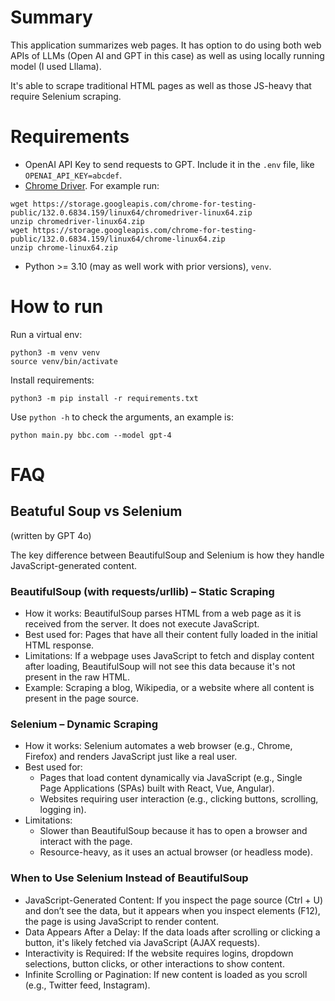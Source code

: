 # Summary

This application summarizes web pages. It has option to do using both web APIs of LLMs (Open AI and GPT in this case) as well as using locally running model (I used Lllama).

It's able to scrape traditional HTML pages as well as those JS-heavy that require Selenium scraping.

# Requirements

- OpenAI API Key to send requests to GPT. Include it in the `.env` file, like `OPENAI_API_KEY=abcdef`.
- [Chrome Driver](https://googlechromelabs.github.io/chrome-for-testing/). For example run:
```
wget https://storage.googleapis.com/chrome-for-testing-public/132.0.6834.159/linux64/chromedriver-linux64.zip
unzip chromedriver-linux64.zip
wget https://storage.googleapis.com/chrome-for-testing-public/132.0.6834.159/linux64/chrome-linux64.zip
unzip chrome-linux64.zip
```
- Python >= 3.10 (may as well work with prior versions), `venv`.

# How to run

Run a virtual env:

```
python3 -m venv venv
source venv/bin/activate
```

Install requirements:

```
python3 -m pip install -r requirements.txt
```

Use `python -h` to check the arguments, an example is:

```
python main.py bbc.com --model gpt-4
```


# FAQ

## Beatuful Soup vs Selenium

(written by GPT 4o)

The key difference between BeautifulSoup and Selenium is how they handle JavaScript-generated content.

### BeautifulSoup (with requests/urllib) – Static Scraping

- How it works: BeautifulSoup parses HTML from a web page as it is received from the server. It does not execute JavaScript.
- Best used for: Pages that have all their content fully loaded in the initial HTML response.
- Limitations: If a webpage uses JavaScript to fetch and display content after loading, BeautifulSoup will not see this data because it's not present in the raw HTML.
- Example: Scraping a blog, Wikipedia, or a website where all content is present in the page source.

### Selenium – Dynamic Scraping

- How it works: Selenium automates a web browser (e.g., Chrome, Firefox) and renders JavaScript just like a real user.
- Best used for:
    - Pages that load content dynamically via JavaScript (e.g., Single Page Applications (SPAs) built with React, Vue, Angular).
    - Websites requiring user interaction (e.g., clicking buttons, scrolling, logging in).
- Limitations:
    - Slower than BeautifulSoup because it has to open a browser and interact with the page.
    - Resource-heavy, as it uses an actual browser (or headless mode).

### When to Use Selenium Instead of BeautifulSoup

- JavaScript-Generated Content: If you inspect the page source (Ctrl + U) and don’t see the data, but it appears when you inspect elements (F12), the page is using JavaScript to render content.
- Data Appears After a Delay: If the data loads after scrolling or clicking a button, it's likely fetched via JavaScript (AJAX requests).
- Interactivity is Required: If the website requires logins, dropdown selections, button clicks, or other interactions to show content.
- Infinite Scrolling or Pagination: If new content is loaded as you scroll (e.g., Twitter feed, Instagram).